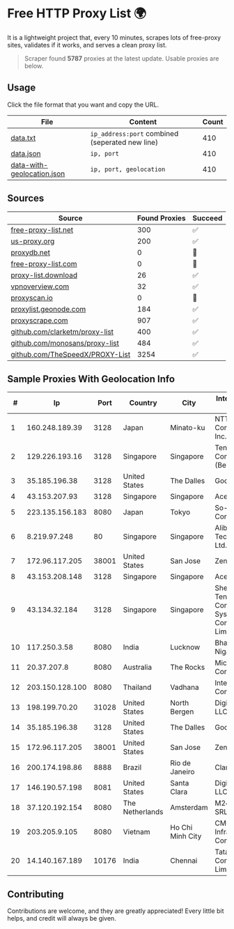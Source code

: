 
# Free HTTP Proxy List 🌍

It is a lightweight project that, every 10 minutes, scrapes lots of free-proxy sites, validates if it works, and serves a clean proxy list.


> Scraper found **5787** proxies at the latest update. Usable proxies are below.

## Usage

Click the file format that you want and copy the URL.


|File|Content|Count|
|----|-------|-----|
|[data.txt](https://raw.githubusercontent.com/themiralay/Proxy-List-World/master/data.txt)|`ip_address:port` combined (seperated new line)|410|
|[data.json](https://raw.githubusercontent.com/themiralay/Proxy-List-World/master/data.json)|`ip, port`|410|
|[data-with-geolocation.json](https://raw.githubusercontent.com/themiralay/Proxy-List-World/master/data-with-geolocation.json)|`ip, port, geolocation`|410|

## Sources

|Source|Found Proxies|Succeed|
|------|-------------|-------|
|[free-proxy-list.net](https://free-proxy-list.net)|300|✅|
|[us-proxy.org](https://www.us-proxy.org)|200|✅|
|[proxydb.net](http://proxydb.net)|0|🚫|
|[free-proxy-list.com](https://free-proxy-list.com/?page=&port=&type%5B%5D=http&type%5B%5D=https&up_time=0&search=Search)|0|🚫|
|[proxy-list.download](https://www.proxy-list.download/HTTP)|26|✅|
|[vpnoverview.com](https://vpnoverview.com/privacy/anonymous-browsing/free-proxy-servers)|32|✅|
|[proxyscan.io](https://www.proxyscan.io)|0|🚫|
|[proxylist.geonode.com](https://proxylist.geonode.com/api/proxy-list?limit=300&page=1&sort_by=lastChecked&sort_type=desc&protocols=http,https)|184|✅|
|[proxyscrape.com](https://api.proxyscrape.com/v2/?request=displayproxies&protocol=http&timeout=10000&country=all&ssl=all&anonymity=all)|907|✅|
|[github.com/clarketm/proxy-list](https://raw.githubusercontent.com/clarketm/proxy-list/master/proxy-list-raw.txt)|400|✅|
|[github.com/monosans/proxy-list](https://raw.githubusercontent.com/monosans/proxy-list/main/proxies/http.txt)|484|✅|
|[github.com/TheSpeedX/PROXY-List](https://raw.githubusercontent.com/TheSpeedX/PROXY-List/master/http.txt)|3254|✅|


## Sample Proxies With Geolocation Info

|#|Ip|Port|Country|City|Internet Service Provider|
|-|--|----|-------|----|-------------------------|
|1|160.248.189.39|3128|Japan|Minato-ku|NTT PC Communications, Inc.|
|2|129.226.193.16|3128|Singapore|Singapore|Tencent Cloud Computing (Beijing) Co|
|3|35.185.196.38|3128|United States|The Dalles|Google LLC|
|4|43.153.207.93|3128|Singapore|Singapore|Aceville Pte.ltd|
|5|223.135.156.183|8080|Japan|Tokyo|So-net Corporation|
|6|8.219.97.248|80|Singapore|Singapore|Alibaba (US) Technology Co., Ltd.|
|7|172.96.117.205|38001|United States|San Jose|Zenlayer Inc|
|8|43.153.208.148|3128|Singapore|Singapore|Aceville Pte.ltd|
|9|43.134.32.184|3128|Singapore|Singapore|Shenzhen Tencent Computer Systems Company Limited|
|10|117.250.3.58|8080|India|Lucknow|Bharat Sanchar Nigam Ltd|
|11|20.37.207.8|8080|Australia|The Rocks|Microsoft Corporation|
|12|203.150.128.100|8080|Thailand|Vadhana|Internet Thailand Company Ltd|
|13|198.199.70.20|31028|United States|North Bergen|DigitalOcean, LLC|
|14|35.185.196.38|3128|United States|The Dalles|Google LLC|
|15|172.96.117.205|38001|United States|San Jose|Zenlayer Inc|
|16|200.174.198.86|8888|Brazil|Rio de Janeiro|Claro S.A|
|17|146.190.57.198|8081|United States|Santa Clara|DigitalOcean, LLC|
|18|37.120.192.154|8080|The Netherlands|Amsterdam|M247 Europe SRL|
|19|203.205.9.105|8080|Vietnam|Ho Chi Minh City|CMC Telecom Infrastructure Company|
|20|14.140.167.189|10176|India|Chennai|Tata Communications Limited|



## Contributing

Contributions are welcome, and they are greatly appreciated! Every
little bit helps, and credit will always be given.

